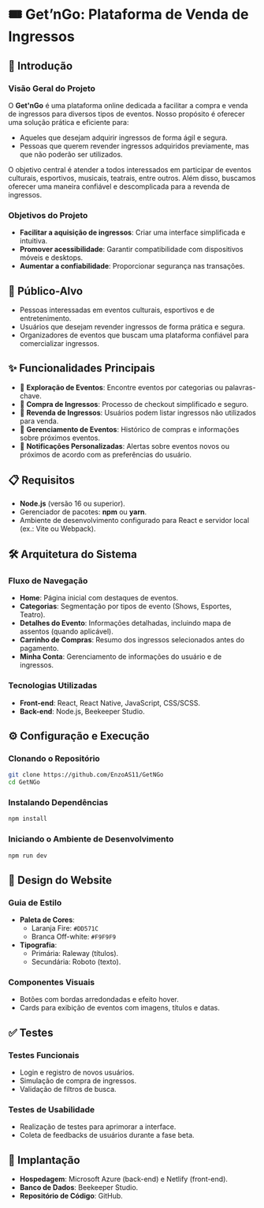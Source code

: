 # 🎟️ Get’nGo: Plataforma de Venda de Ingressos

## 📖 Introdução

### Visão Geral do Projeto
O **Get'nGo** é uma plataforma online dedicada a facilitar a compra e venda de ingressos para diversos tipos de eventos. Nosso propósito é oferecer uma solução prática e eficiente para:
- Aqueles que desejam adquirir ingressos de forma ágil e segura.
- Pessoas que querem revender ingressos adquiridos previamente, mas que não poderão ser utilizados.

O objetivo central é atender a todos interessados em participar de eventos culturais, esportivos, musicais, teatrais, entre outros. Além disso, buscamos oferecer uma maneira confiável e descomplicada para a revenda de ingressos.

### Objetivos do Projeto
- **Facilitar a aquisição de ingressos**: Criar uma interface simplificada e intuitiva.
- **Promover acessibilidade**: Garantir compatibilidade com dispositivos móveis e desktops.
- **Aumentar a confiabilidade**: Proporcionar segurança nas transações.

## 🎯 Público-Alvo
- Pessoas interessadas em eventos culturais, esportivos e de entretenimento.
- Usuários que desejam revender ingressos de forma prática e segura.
- Organizadores de eventos que buscam uma plataforma confiável para comercializar ingressos.

## ✨ Funcionalidades Principais
- 🕺 **Exploração de Eventos**: Encontre eventos por categorias ou palavras-chave.
- 🎫 **Compra de Ingressos**: Processo de checkout simplificado e seguro.
- 🔄 **Revenda de Ingressos**: Usuários podem listar ingressos não utilizados para venda.
- 📅 **Gerenciamento de Eventos**: Histórico de compras e informações sobre próximos eventos.
- 🔔 **Notificações Personalizadas**: Alertas sobre eventos novos ou próximos de acordo com as preferências do usuário.

## 📋 Requisitos
- **Node.js** (versão 16 ou superior).
- Gerenciador de pacotes: **npm** ou **yarn**.
- Ambiente de desenvolvimento configurado para React e servidor local (ex.: Vite ou Webpack).

## 🛠️ Arquitetura do Sistema

### Fluxo de Navegação
- **Home**: Página inicial com destaques de eventos.
- **Categorias**: Segmentação por tipos de evento (Shows, Esportes, Teatro).
- **Detalhes do Evento**: Informações detalhadas, incluindo mapa de assentos (quando aplicável).
- **Carrinho de Compras**: Resumo dos ingressos selecionados antes do pagamento.
- **Minha Conta**: Gerenciamento de informações do usuário e de ingressos.

### Tecnologias Utilizadas
- **Front-end**: React, React Native, JavaScript, CSS/SCSS.
- **Back-end**: Node.js, Beekeeper Studio.

## ⚙️ Configuração e Execução

### Clonando o Repositório
```bash
git clone https://github.com/EnzoAS11/GetNGo
cd GetNGo
```

### Instalando Dependências
```bash
npm install
```

### Iniciando o Ambiente de Desenvolvimento
```bash
npm run dev
```

## 🎨 Design do Website

### Guia de Estilo
- **Paleta de Cores**:
  - Laranja Fire: `#DD571C`
  - Branca Off-white: `#F9F9F9`
- **Tipografia**:
  - Primária: Raleway (títulos).
  - Secundária: Roboto (texto).

### Componentes Visuais
- Botões com bordas arredondadas e efeito hover.
- Cards para exibição de eventos com imagens, títulos e datas.

## ✅ Testes

### Testes Funcionais
- Login e registro de novos usuários.
- Simulação de compra de ingressos.
- Validação de filtros de busca.

### Testes de Usabilidade
- Realização de testes para aprimorar a interface.
- Coleta de feedbacks de usuários durante a fase beta.

## 🚀 Implantação
- **Hospedagem**: Microsoft Azure (back-end) e Netlify (front-end).
- **Banco de Dados**: Beekeeper Studio.
- **Repositório de Código**: GitHub.
